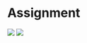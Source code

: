 # Assignment
<img src="https://capsule-render.vercel.app/api?type=slice&color=#34567C&height=200&section=header&text=GitHub&fontSize=90" />

<img src="https://img.shields.io/badge/Visual Studio-skyblue?style=flat&logo=Visual Studio&logoColor=white"/>
 
